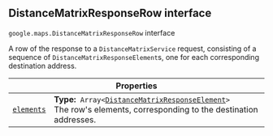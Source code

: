
<devsite-heading text=" DistanceMatrixResponseRow interface" for="DistanceMatrixResponseRow" level="h2" link="" toc="" back-to-top=""><h2 id="DistanceMatrixResponseRow" is-upgraded="">DistanceMatrixResponseRow interface </h2></devsite-heading>
<p>
<code translate="no" dir="ltr"><span itemprop="path">google.maps</span>.<span itemprop="name">DistanceMatrixResponseRow</span></code>
interface
</p>
<p>A row of the response to a <code translate="no" dir="ltr">DistanceMatrixService</code> request, consisting of a sequence of <code translate="no" dir="ltr">DistanceMatrixResponseElement</code>s, one for each corresponding destination address.</p>
<div class="devsite-table-wrapper"><table class="properties responsive" summary="interface DistanceMatrixResponseRow - Properties">
<thead>
<tr><th colspan="2">Properties</th>
</tr></thead>
<tbody>
<tr id="DistanceMatrixResponseRow.elements">
<td itemprop="property"><code translate="no" dir="ltr"><a class="secret-link" href="#DistanceMatrixResponseRow.elements"><span>elements</span></a></code></td>
<td><div><strong>Type:</strong>&nbsp; <code translate="no" dir="ltr">Array&lt;<a href="DistanceMatrixResponseElement.md">DistanceMatrixResponseElement</a>&gt;</code></div>
<div class="desc">The row's elements, corresponding to the destination addresses.</div></td>
</tr>
</tbody>
</table></div>
<script src="replace_links.js"></script>
